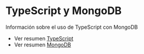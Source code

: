 # TypeScript y MongoDB
Información sobre el uso de TypeScript con MongoDB
- Ver resumen [TypeScript](https://github.com/MichaelPaulHP/ts-mongodb/tree/main/src/typescript) 
- Ver resumen [MongoDB](https://github.com/MichaelPaulHP/ts-mongodb/tree/main/src/mongodb)